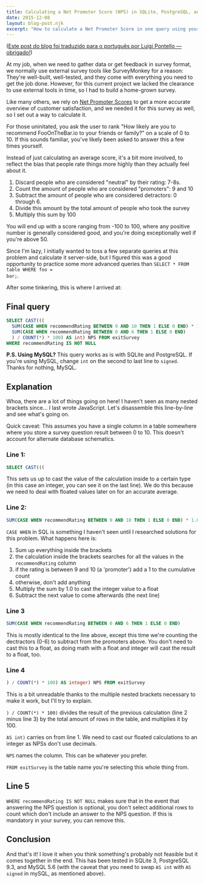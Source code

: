 ```yaml
---
title: Calculating a Net Promoter Score (NPS) in SQLite, PostgreSQL, and MySQL
date: 2015-12-08
layout: blog-post.njk
excerpt: "How to calculate a Net Promoter Score in one query using your favourite SQL-based DBMS."
---
```


<p lang="pt">(<a href="https://medium.com/luigipontello/como-calcular-o-nps-com-mysql-444a177ffe3b">Este post do blog foi traduzido para o português por Luigi Pontello — obrigado!</a>)</p>

At my job, when we need to gather data or get feedback in survey format, we normally use external survey tools like SurveyMonkey for a reason: They're well-built, well-tested, and they come with everything you need to get the job done. However, for this current project we lacked the clearance to use external tools in time, so I had to build a home-grown survey.

Like many others, we rely on [Net Promoter Scores](https://www.netpromoter.com/know/) to get a more accurate overview of customer satisfaction, and we needed it for this survey as well, so I set out a way to calculate it.

For those uninitated, you ask the user to rank "How likely are you to recommend FooOnTheBar.io to your friends or family?" on a scale of 0 to 10. If this sounds familiar, you've likely been asked to answer this a few times yourself.

Instead of just calculating an average score, it's a bit more involved, to reflect the bias that people rate things more highly than they actually feel about it.

1) Discard people who are considered "neutral" by their rating: 7-8s.
2) Count the amount of people who are considered "promoters": 9 and 10
3) Subtract the amount of people who are considered detractors: 0 through 6.
4) Divide this amount by the total amount of people who took the survey
5) Multiply this sum by 100

You will end up with a score ranging from -100 to 100, where any positive number is generally considered good, and you're doing exceptionally well if you're above 50.

Since I'm lazy, I initially wanted to toss a few separate queries at this problem and calculate it server-side, but I figured this was a good opportunity to practice some more advanced queries than <code class="language-sql">SELECT * FROM table WHERE foo = bar;</code>.

After some tinkering, this is where I arrived at:

<h2 id="finalquery">Final query</h2>

```sql
SELECT CAST(((
  SUM(CASE WHEN recommendRating BETWEEN 9 AND 10 THEN 1 ELSE 0 END) * 1.0 -
  SUM(CASE WHEN recommendRating BETWEEN 0 AND 6 THEN 1 ELSE 0 END)
  ) / COUNT(*) * 100) AS int) NPS FROM exitSurvey
WHERE recommendRating IS NOT NULL
```

**P.S. Using MySQL?** This query works as is with SQLite and PostgreSQL. If you're using MySQL, change `int` on the second to last line to `signed`. Thanks for nothing, MySQL.

## Explanation
Whoa, there are a lot of things going on here! I haven't seen as many nested brackets since… I last wrote JavaScript. Let's disassemble this line-by-line and see what's going on.

Quick caveat: This assumes you have a single column in a table somewhere where you store a survey question result between 0 to 10. This doesn't account for alternate database schematics.

### Line 1:
```sql
SELECT CAST(((
```

This sets us up to cast the value of the calculation inside to a certain type (in this case an integer, you can see it on the last line). We do this because we need to deal with floated values later on for an accurate average.

### Line 2:

```sql
SUM(CASE WHEN recommendRating BETWEEN 9 AND 10 THEN 1 ELSE 0 END) * 1.0 -
```

<code class="language-sql">CASE WHEN</code> in SQL is something I haven't seen until I researched solutions for this problem. What happens here is:

1) Sum up everything inside the brackets
2) the calculation inside the brackets searches for all the values in the `recommendRating` column
3) if the rating is between 9 and 10 (a 'promoter') add a 1 to the cumulative count
4) otherwise, don't add anything
5) Multiply the sum by 1.0 to cast the integer value to a float
6) Subtract the next value to come afterwards (the next line)

### Line 3

```sql
SUM(CASE WHEN recommendRating BETWEEN 0 AND 6 THEN 1 ELSE 0 END)
```

This is mostly identical to the line above, except this time we're counting the dectractors (0-6) to subtract from the promoters above. You don't need to cast this to a float, as doing math with a float and integer will cast the result to a float, too.

### Line 4

```sql
) / COUNT(*) * 100) AS integer) NPS FROM exitSurvey
```

This is a bit unreadable thanks to the multiple nested brackets necessary to make it work, but I'll try to explain.

<code class="language-sql">) / COUNT(*) * 100)</code> divides the result of the previous calculation (line 2 minus line 3) by the total amount of rows in the table, and multiplies it by 100.

<code class="language-sql">AS int)</code> carries on from line 1. We need to cast our floated calculations to an integer as NPSs don't use decimals.

<code class="language-sql">NPS</code> names the column. This can be whatever you prefer.

<code class="language-sql">FROM exitSurvey</code> is the table name you're selecting this whole thing from.

## Line 5
<code class="language-sql">WHERE recommendRating IS NOT NULL</code> makes sure that in the event that answering the NPS question is optional, you don't select additional rows to count which don't include an answer to the NPS question. If this is mandatory in your survey, you can remove this.

## Conclusion
And that's it! I love it when you think something's probably not feasible but it comes together in the end. This has been tested in SQLite 3, PostgreSQL 9.3, and MySQL 5.6 (with the caveat that you need to swap <code class="language-sql">AS int</code> with <code class="language-sql">AS signed</code> in mySQL, as mentioned above).
